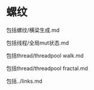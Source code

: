# 螺纹

包括螺纹/横梁生成.md

包括线程/全局mut状态.md

包括thread/threadpool walk.md

包括thread/threadpool fractal.md

包括../links.md
